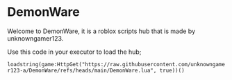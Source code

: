 # DemonWare

Welcome to DemonWare, it is a roblox scripts hub that is made by unknowngamer123.

Use this code in your executor to load the hub;

```loadstring(game:HttpGet("https://raw.githubusercontent.com/unknowngamer123-a/DemonWare/refs/heads/main/DemonWare.lua", true))()```
